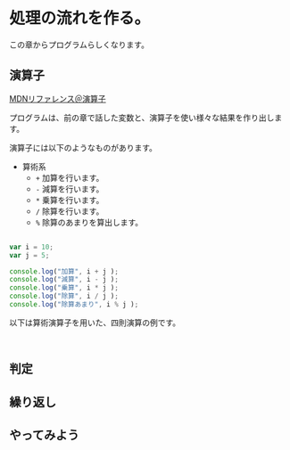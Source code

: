 # 処理の流れを作る。

この章からプログラムらしくなります。

## 演算子

[MDNリファレンス＠演算子](https://developer.mozilla.org/ja/docs/Web/JavaScript/Guide/Expressions_and_Operators)

プログラムは、前の章で話した変数と、演算子を使い様々な結果を作り出します。

演算子には以下のようなものがあります。

 + 算術系
	+ ``+`` 加算を行います。
	+ ``-`` 減算を行います。
	+ ``*`` 乗算を行います。
	+ ``/`` 除算を行います。
	+ ``%`` 除算のあまりを算出します。

```javascript

var i = 10;
var j = 5;

console.log("加算", i + j );
console.log("減算", i - j );
console.log("乗算", i * j );
console.log("除算", i / j );
console.log("除算あまり", i % j );

```



以下は算術演算子を用いた、四則演算の例です。

```


```


## 判定

## 繰り返し


## やってみよう

